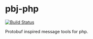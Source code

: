 pbj-php
=============

[![Build Status](https://api.travis-ci.org/gdbots/pbj-php.svg)](https://travis-ci.org/gdbots/pbj-php)

Protobuf inspired message tools for php.
